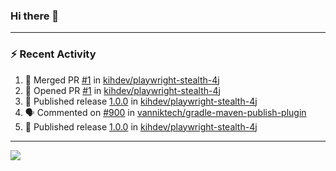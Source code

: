 ### Hi there 👋

---

### :zap: Recent Activity

<!--START_SECTION:activity-->
1. 🎉 Merged PR [#1](https://github.com/kihdev/playwright-stealth-4j/pull/1) in [kihdev/playwright-stealth-4j](https://github.com/kihdev/playwright-stealth-4j)
2. 💪 Opened PR [#1](https://github.com/kihdev/playwright-stealth-4j/pull/1) in [kihdev/playwright-stealth-4j](https://github.com/kihdev/playwright-stealth-4j)
3. 🚀 Published release [1.0.0](https://github.com/kihdev/playwright-stealth-4j/releases/tag/v1.0.0) in [kihdev/playwright-stealth-4j](https://github.com/kihdev/playwright-stealth-4j)
4. 🗣 Commented on [#900](https://github.com/vanniktech/gradle-maven-publish-plugin/issues/900#issuecomment-2764706039) in [vanniktech/gradle-maven-publish-plugin](https://github.com/vanniktech/gradle-maven-publish-plugin)
5. 🚀 Published release [1.0.0](https://github.com/kihdev/playwright-stealth-4j/releases/tag/v1.0.0) in [kihdev/playwright-stealth-4j](https://github.com/kihdev/playwright-stealth-4j)
<!--END_SECTION:activity-->

---

<!--
**fabriziofortino/fabriziofortino** is a ✨ _special_ ✨ repository because its `README.md` (this file) appears on your GitHub profile.

Here are some ideas to get you started:

- 🔭 I’m currently working on ...
- 🌱 I’m currently learning ...
- 👯 I’m looking to collaborate on ...
- 🤔 I’m looking for help with ...
- 💬 Ask me about ...
- 📫 How to reach me: ...
- 😄 Pronouns: ...
- ⚡ Fun fact: ...
-->
![](https://komarev.com/ghpvc/?username=fabriziofortino)
